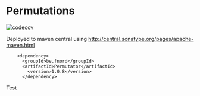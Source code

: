# Permutations

[![codecov](https://codecov.io/gh/edm92/Permutations/branch/master/graph/badge.svg)](https://codecov.io/gh/edm92/Permutations)


Deployed to maven central using http://central.sonatype.org/pages/apache-maven.html



        <dependency>
          <groupId>be.fnord</groupId>
          <artifactId>Permutator</artifactId>
            <version>1.0.8</version>
          </dependency>

Test

